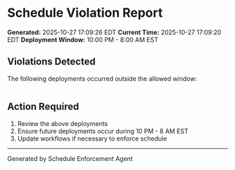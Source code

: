 # Schedule Violation Report

**Generated:** 2025-10-27 17:09:26 EDT
**Current Time:** 2025-10-27 17:09:20 EDT
**Deployment Window:** 10:00 PM - 8:00 AM EST

## Violations Detected

The following deployments occurred outside the allowed window:

```

```

## Action Required

1. Review the above deployments
2. Ensure future deployments occur during 10 PM - 8 AM EST
3. Update workflows if necessary to enforce schedule

---

Generated by Schedule Enforcement Agent
